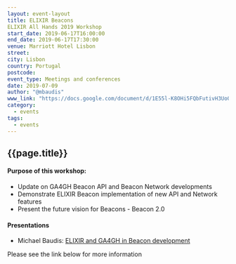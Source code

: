 ```yaml
---
layout: event-layout
title: ELIXIR Beacons
ELIXIR All Hands 2019 Workshop
start_date: 2019-06-17T16:00:00
end_date: 2019-06-17T17:30:00
venue: Marriott Hotel Lisbon
street: 
city: Lisbon
country: Portugal
postcode: 
event_type: Meetings and conferences
date: 2019-07-09
author: "@mbaudis"
www_link: "https://docs.google.com/document/d/1E55l-K8OHi5FQbFutivH3UoO7hkrGoG6qsBjr5rhDlk/edit#"
category:
  - events
tags:
  - events
---
```


<h2>{{page.title}}</h2>

#### Purpose of this workshop:

* Update on GA4GH Beacon API and Beacon Network developments
* Demonstrate ELIXIR Beacon implementation of new API and Network features
* Present the future vision for Beacons - Beacon 2.0

#### Presentations

* Michael Baudis: [ELIXIR and GA4GH in Beacon development](/assets/pdf/2019-06-17___Michael-Baudis__Beacon-session-ELIXIR-and-GA4GH__ELIXIR-Lisbon-2019.pdf)


Please see the link below for more information

